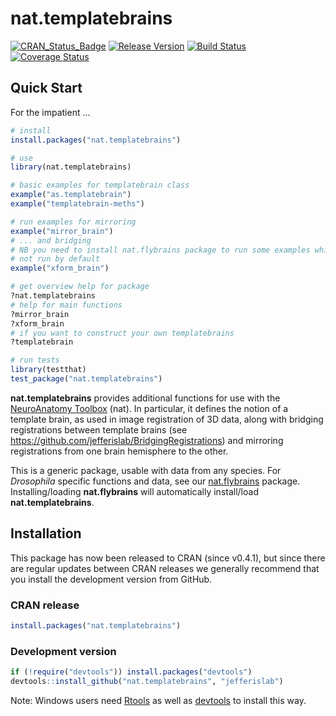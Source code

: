 # nat.templatebrains
[![CRAN_Status_Badge](http://www.r-pkg.org/badges/version/nat.templatebrains)](https://cran.r-project.org/package=nat.templatebrains) 
[![Release Version](https://img.shields.io/github/release/jefferislab/nat.templatebrains.svg)](https://github.com/jefferislab/nat.templatebrains/releases/latest) 
[![Build Status](https://travis-ci.org/jefferislab/nat.templatebrains.svg)](https://travis-ci.org/jefferislab/nat.templatebrains)
[![Coverage Status](https://img.shields.io/coveralls/jefferislab/nat.templatebrains.svg)](https://coveralls.io/r/jefferislab/nat.templatebrains?branch=master)

## Quick Start

For the impatient ...

```r
# install
install.packages("nat.templatebrains")

# use
library(nat.templatebrains)

# basic examples for templatebrain class
example("as.templatebrain")
example("templatebrain-meths")

# run examples for mirroring
example("mirror_brain")
# ... and bridging
# NB you need to install nat.flybrains package to run some examples which are
# not run by default
example("xform_brain")

# get overview help for package
?nat.templatebrains
# help for main functions
?mirror_brain
?xform_brain
# if you want to construct your own templatebrains
?templatebrain

# run tests
library(testthat)
test_package("nat.templatebrains")
```

**nat.templatebrains** provides additional functions for use with the [NeuroAnatomy Toolbox](https://github.com/jefferis/nat) (nat). In particular, it defines the notion of a template brain, as used in image registration of 3D data, along with bridging registrations between template brains (see https://github.com/jefferislab/BridgingRegistrations) and mirroring registrations from one brain hemisphere to the other.

This is a generic package, usable with data from any species. For _Drosophila_ specific functions and data, see our [nat.flybrains](https://github.com/jefferislab/nat.flybrains) package. Installing/loading **nat.flybrains** will automatically
install/load **nat.templatebrains**.

## Installation
This package has now been released to CRAN (since v0.4.1), but since there are 
regular updates between CRAN releases we generally recommend that you install 
the development version from GitHub.

### CRAN release
```r
install.packages("nat.templatebrains")
```

### Development version

  ```r
if (!require("devtools")) install.packages("devtools")
devtools::install_github("nat.templatebrains", "jefferislab")
```

Note: Windows users need [Rtools](http://www.murdoch-sutherland.com/Rtools/) as 
well as [devtools](http://CRAN.R-project.org/package=devtools) to install this way.
